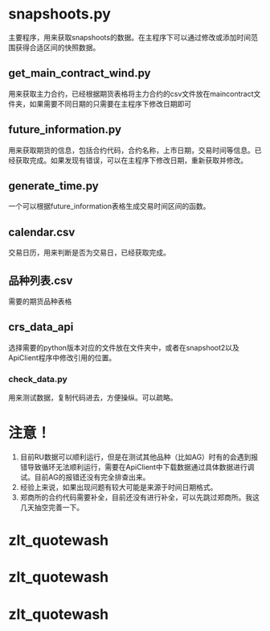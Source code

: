# snapshoots.py
主要程序，用来获取snapshoots的数据。在主程序下可以通过修改或添加时间范围获得合适区间的快照数据。   

## get_main_contract_wind.py
用来获取主力合约，已经根据期货表格将主力合约的csv文件放在maincontract文件夹，如果需要不同日期的只需要在主程序下修改日期即可    

## future_information.py
用来获取期货的信息，包括合约代码，合约名称，上市日期，交易时间等信息。已经获取完成。如果发现有错误，可以在主程序下修改日期，重新获取并修改。   

## generate_time.py
一个可以根据future_information表格生成交易时间区间的函数。   

## calendar.csv
交易日历，用来判断是否为交易日，已经获取完成。   

## 品种列表.csv
需要的期货品种表格    

## crs_data_api
选择需要的python版本对应的文件放在文件夹中，或者在snapshoot2以及ApiClient程序中修改引用的位置。   

### check_data.py
用来测试数据，复制代码进去，方便操纵。可以疏略。    

# 注意！
1. 目前RU数据可以顺利运行，但是在测试其他品种（比如AG）时有的会遇到报错导致循环无法顺利运行，需要在ApiClient中下载数据通过具体数据进行调试。目前AG的报错还没有完全排查出来。
2. 经验上来说，如果出现问题有较大可能是来源于时间日期格式。
3. 郑商所的合约代码需要补全，目前还没有进行补全，可以先跳过郑商所。我这几天抽空完善一下。
# zlt_quotewash
# zlt_quotewash
# zlt_quotewash
